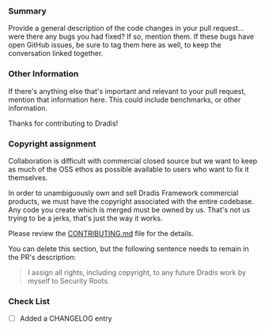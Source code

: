 ### Summary

Provide a general description of the code changes in your pull
request... were there any bugs you had fixed? If so, mention them. If
these bugs have open GitHub issues, be sure to tag them here as well,
to keep the conversation linked together.


### Other Information

If there's anything else that's important and relevant to your pull
request, mention that information here. This could include
benchmarks, or other information.

Thanks for contributing to Dradis!


### Copyright assignment

Collaboration is difficult with commercial closed source but we want
to keep as much of the OSS ethos as possible available to users
who want to fix it themselves.

In order to unambiguously own and sell Dradis Framework commercial
products, we must have the copyright associated with the entire
codebase. Any code you create which is merged must be owned by us.
That's not us trying to be a jerks, that's just the way it works.

Please review the [CONTRIBUTING.md](https://github.com/dradis/dradis-ce/blob/master/CONTRIBUTING.md)
file for the details.

You can delete this section, but the following sentence needs to
remain in the PR's description:

> I assign all rights, including copyright, to any future Dradis
> work by myself to Security Roots.

### Check List

- [ ] Added a CHANGELOG entry
